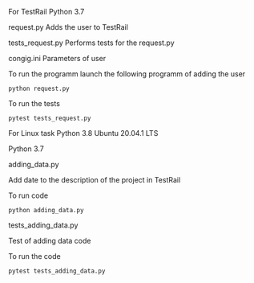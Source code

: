 
For TestRail
Python 3.7

request.py 
Adds the user to TestRail

tests_request.py
Performs tests for the request.py

congig.ini
Parameters of user

To run the programm launch the following programm of adding the user
```
python request.py
```
To run the tests 
```
pytest tests_request.py
```

For Linux task
Python 3.8
Ubuntu 20.04.1 LTS

Python 3.7

adding_data.py

Add date to the description of the project in TestRail

To run code

```
python adding_data.py
```

tests_adding_data.py

Test of adding data code

To run the code

```
pytest tests_adding_data.py
```
